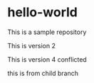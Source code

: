 # hello-world
This is a sample repository

This is version 2

This is version 4 conflicted

this is from child branch
